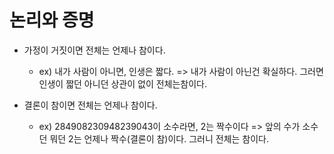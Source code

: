 # 논리와 증명

- 가정이 거짓이면 전체는 언제나 참이다.
  - ex) 내가 사람이 아니면, 인생은 짧다. => 내가 사람이 아닌건 확실하다. 그러면 인생이 짧던 아니던 상관이 없이 전체는참이다.

- 결론이 참이면 전체는 언제나 참이다.
  - ex) 284908230948239043이 소수라면, 2는 짝수이다 => 앞의 수가 소수던 뭐던 2는 언제나 짝수(결론이 참)이다. 그러니 전체는 참이다.

